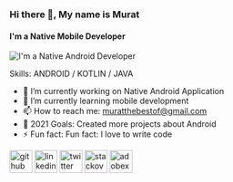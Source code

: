 ### Hi there 👋, My name is Murat
#### I'm a Native Mobile Developer 
![I'm a Native Android Developer ](https://blog.cambly.com/tr/wp-content/uploads/sites/5/2019/08/simple-present-tense-kullanim-yerleri.gif)


Skills: ANDROID / KOTLIN / JAVA 

- 🔭 I’m currently working on Native Android Application 
- 🌱 I’m currently learning mobile development 
- 📫 How to reach me: muratthebestof@gmail.com 
- 🥅 2021 Goals: Created more projects about Android
- ⚡ Fun fact:  Fun fact: I love to write code 


[<img src='https://cdn.jsdelivr.net/npm/simple-icons@3.0.1/icons/github.svg' alt='github' height='40'>](https://github.com/https://github.com/MuratCAY)  [<img src='https://cdn.jsdelivr.net/npm/simple-icons@3.0.1/icons/linkedin.svg' alt='linkedin' height='40'>](https://www.linkedin.com/in/murat-cay24/)  [<img src='https://cdn.jsdelivr.net/npm/simple-icons@3.0.1/icons/twitter.svg' alt='twitter' height='40'>](https://mobile.twitter.com/murat_cay24)  [<img src='https://cdn.jsdelivr.net/npm/simple-icons@3.0.1/icons/stackoverflow.svg' alt='stackoverflow' height='40'>](https://stackoverflow.com/users/https://meta.stackoverflow.com/users/15870867/murat-%c3%87ay)  [<img src='https://cdn.jsdelivr.net/npm/simple-icons@3.0.1/icons/adobexd.svg' alt='adobexd' height='40'>](https://tr.wikipedia.org/wiki/Dosya:Adobe_XD_CC_icon.svg)  

